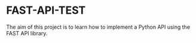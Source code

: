 # FAST-API-TEST
The aim of this project is to learn how to implement a Python API using the FAST API library.
